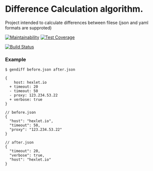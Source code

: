 
# Difference Calculation algorithm.

Project intended to calculate differences between filese (json and yaml formats are supproted)

[![Maintainability](https://api.codeclimate.com/v1/badges/33d5b28bb3429efa8a22/maintainability)](https://codeclimate.com/github/mascai/python-project-lvl2/maintainability)
[![Test Coverage](https://api.codeclimate.com/v1/badges/33d5b28bb3429efa8a22/test_coverage)](https://codeclimate.com/github/mascai/python-project-lvl2/test_coverage)

[![Build Status](https://travis-ci.org/mascai/python-project-lvl2.svg?branch=master)](https://travis-ci.org/mascai/python-project-lvl2)


### Example

```
$ gendiff before.json after.json

{
    host: hexlet.io
  + timeout: 20
  - timeout: 50
  - proxy: 123.234.53.22
  + verbose: true
}
```


```
// before.json
{
  "host": "hexlet.io",
  "timeout": 50,
  "proxy": "123.234.53.22"
}
```

```
// after.json
{
  "timeout": 20,
  "verbose": true,
  "host": "hexlet.io"
}
```
